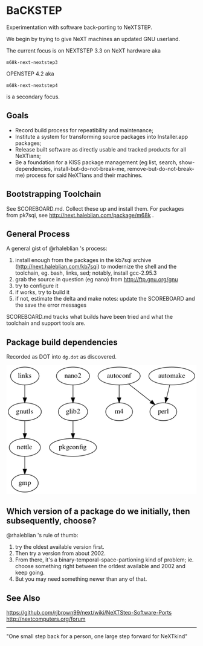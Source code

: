 # BaCKSTEP

Experimentation with software back-porting to NeXTSTEP.

We begin by trying to give NeXT machines an updated GNU userland.

The current focus is on NEXTSTEP 3.3 on NeXT hardware aka

    m68k-next-nextstep3
    
OPENSTEP 4.2 aka
    
    m68k-next-nextstep4

is a secondary focus.

## Goals

* Record build process for repeatibility and maintenance;
* Institute a system for transforming source packages into Installer.app packages;
* Release built software as directly usable and tracked products for all NeXTians;
* Be a foundation for a KISS package management (eg list, search, show-dependencies, install-but-do-not-break-me, remove-but-do-not-break-me) process for said NeXTians and their machines.

## Bootstrapping Toolchain

See SCOREBOARD.md.  Collect these up and install them.  For packages from pk7sqi, see http://next.haleblian.com/package/m68k .

## General Process

A general gist of @rhaleblian 's process:

1. install enough from the packages in the kb7sqi archive (http://next.haleblian.com/kb7sqi) to modernize the shell and the toolchain, eg. bash, links, sed; notably, install gcc-2.95.3
2. grab the source in question (eg nano) from http://ftp.gnu.org/gnu
3. try to configure it
4. if works, try to build it
5. if not, estimate the delta and make notes: update the SCOREBOARD and the save the error messages

SCOREBOARD.md tracks what builds have been tried and what the toolchain and support tools are.

## Package build dependencies

Recorded as DOT into `dg.dot` as discovered.

!['Requires' Graph](/images/dg.dot.png)

## Which version of a package do we initially, then subsequently, choose?

@rhaleblian 's rule of thumb: 
1. try the oldest available version first. 
2. Then try a version from about 2002.
3. From there, it's a binary-temporal-space-partioning kind of problem; ie. choose something right between the orldest available and 2002 and keep going.
4. But you may need something newer than any of that.

## See Also

https://github.com/rjbrown99/next/wiki/NeXTStep-Software-Ports
http://nextcomputers.org/forum

---
"One small step back for a person, one large step forward for NeXTkind"
